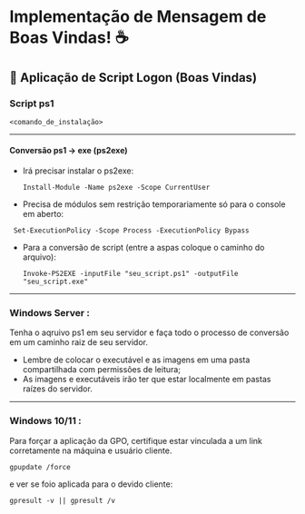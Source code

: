 # Implementação de Mensagem de Boas Vindas! ☕

## 🥑 Aplicação de Script Logon (Boas Vindas) 

### Script ps1
```
<comando_de_instalação>
```
---
#### Conversão ps1 -> exe (ps2exe)
- Irá precisar instalar o ps2exe:
  ```
  Install-Module -Name ps2exe -Scope CurrentUser
  ```
- Precisa de módulos sem restrição temporariamente só para o console em aberto:
 ```
  Set-ExecutionPolicy -Scope Process -ExecutionPolicy Bypass
```
- Para a conversão de script (entre a aspas coloque o caminho do arquivo):
  ```
  Invoke-PS2EXE -inputFile "seu_script.ps1" -outputFile "seu_script.exe"
  ```
---

### Windows Server :
Tenha o aqruivo ps1 em seu servidor e faça todo o processo de conversão em um caminho raiz de seu servidor.
- Lembre de colocar o executável e as imagens em uma pasta compartilhada com permissões de leitura;
- As imagens e executáveis irão ter que estar localmente em pastas raízes do servidor.
  
---
### Windows 10/11 :
Para forçar a aplicação da GPO, certifique estar vinculada a um link corretamente na máquina e usuário cliente.
```
gpupdate /force
```
e ver se foio aplicada para o devido cliente:
```
gpresult -v || gpresult /v
```

